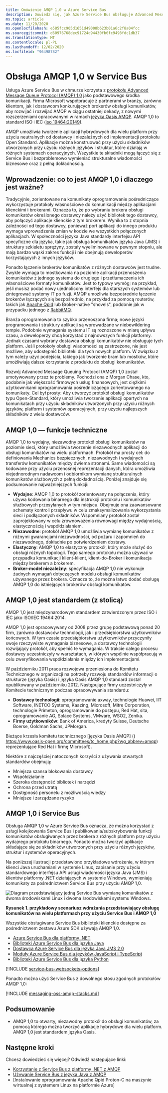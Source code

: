 ```yaml
---
title: Omówienie AMQP 1,0 w Azure Service Bus
description: Dowiedz się, jak Azure Service Bus obsługuje Advanced Message Queuing Protocol (AMQP), Open standard Protocol.
ms.topic: article
ms.date: 11/20/2020
ms.openlocfilehash: e585fcc905d1651d49008b623b01a6c2f8a04fcc
ms.sourcegitcommit: d60976768dec91724d94430fb6fc9498fdc1db37
ms.translationtype: MT
ms.contentlocale: pl-PL
ms.lasthandoff: 12/02/2020
ms.locfileid: "96498782"
---
```

# <a name="amqp-10-support-in-service-bus"></a>Obsługa AMQP 1,0 w Service Bus
Usługa Azure Service Bus w chmurze korzysta z [protokołu Advanced Message Queue Protocol (AMQP) 1,0](http://docs.oasis-open.org/amqp/core/v1.0/amqp-core-overview-v1.0.html) jako podstawowego środka komunikacji. Firma Microsoft współpracuje z partnerami w branży, zarówno klientom, jak i dostawcom konkurujących brokerów obsługi komunikatów, aby rozwijać i rozwijać AMQP w ciągu ostatniej dekady, z nowymi rozszerzeniami opracowanymi w ramach [języka Oasis AMQP](https://www.oasis-open.org/committees/tc_home.php?wg_abbrev=amqp). AMQP 1,0 to standard ISO i IEC ([iso 19464:20149](https://www.iso.org/standard/64955.html)). 

AMQP umożliwia tworzenie aplikacji hybrydowych dla wielu platform przy użyciu neutralnych od dostawcy i niezależnych od implementacji protokołu Open Standard. Aplikacje można konstruować przy użyciu składników utworzonych przy użyciu różnych języków i struktur, które działają w różnych systemach operacyjnych. Wszystkie te składniki mogą łączyć się z Service Bus i bezproblemowo wymieniać strukturalne wiadomości biznesowe oraz z pełną dokładnością.

## <a name="introduction-what-is-amqp-10-and-why-is-it-important"></a>Wprowadzenie: co to jest AMQP 1,0 i dlaczego jest ważne?
Tradycyjnie, zorientowane na komunikaty oprogramowanie pośredniczące wykorzystuje protokoły własnościowe do komunikacji między aplikacjami klienckimi i brokerami. Oznacza to, że po wybraniu brokera obsługi komunikatów określonego dostawcy należy użyć bibliotek tego dostawcy, aby połączyć aplikacje klienckie z tym brokerem. Wynika to z stopnia zależności od tego dostawcy, ponieważ port aplikacji do innego produktu wymaga wprowadzenia zmian w kodzie we wszystkich połączonych aplikacjach. W społeczności języka Java standardy interfejsu API specyficzne dla języka, takie jak obsługa komunikatów języka Java (JMS) i struktury szkieletu sprężyny, zostały wyeliminowane w pewnym stopniu, ale mają bardzo wąski zakres funkcji i nie obejmują deweloperów korzystających z innych języków.

Ponadto łączenie brokerów komunikatów z różnych dostawców jest trudne. Zwykle wymaga to mostkowania na poziomie aplikacji przenoszenia komunikatów z jednego systemu do drugiego i przetłumaczenia ich własnościowe formaty komunikatów. Jest to typowy wymóg; na przykład, jeśli musisz podać nowy ujednolicony interfejs dla starszych systemów lub zintegrować systemy IT po fuzji. AMQP umożliwia bezpośrednie łączenie brokerów łączących się bezpośrednio, na przykład za pomocą routerów, takich jak [Apache Qpid](https://qpid.apache.org/components/dispatch-router/index.html) lub Broker-native "shovels", podobnie jak w przypadku jednego z [RabbitMQ](service-bus-integrate-with-rabbitmq.md).

Branża oprogramowania to szybko przenoszona firma; nowe języki programowania i struktury aplikacji są wprowadzane w niebewildering tempie. Podobnie wymagania systemu IT są roznoszone w miarę upływu czasu, a deweloperzy chcą korzystać z najnowszych funkcji platformy. Jednak czasami wybrany dostawca obsługi komunikatów nie obsługuje tych platform. Jeśli protokoły obsługi wiadomości są zastrzeżone, nie jest możliwe, aby udostępnić biblioteki dla tych nowych platform. W związku z tym należy użyć podejścia, takiego jak tworzenie bram lub mostków, które umożliwiają dalsze korzystanie z produktu do obsługi komunikatów.

Rozwój Advanced Message Queuing Protocol (AMQP) 1,0 został umotywowany przez te problemy. Pochodzi ona z Morgan Chase, kto, podobnie jak większość firmowych usług finansowych, jest ciężkimi użytkownikami oprogramowania pośredniczącego zorientowanego na komunikaty. Cel był prosty: Aby utworzyć protokół obsługi komunikatów typu Open-Standard, który umożliwia tworzenie aplikacji opartych na komunikatach przy użyciu składników utworzonych przy użyciu różnych języków, platform i systemów operacyjnych, przy użyciu najlepszych składników z wielu dostawców.

## <a name="amqp-10-technical-features"></a>AMQP 1,0 — funkcje techniczne
AMQP 1,0 to wydajny, niezawodny protokół obsługi komunikatów na poziomie sieci, który umożliwia tworzenie niezawodnych aplikacji do obsługi komunikatów na wielu platformach. Protokół ma prosty cel: do definiowania Mechanics bezpiecznych, niezawodnych i wydajnych transferów komunikatów między dwiema stronami. Same wiadomości są kodowane przy użyciu przenośnej reprezentacji danych, która umożliwia niejednorodnym nadawcom i odbiornikom wymianę strukturalnych komunikatów służbowych z pełną dokładnością. Poniżej znajduje się podsumowanie najważniejszych funkcji:

* **Wydajne**: AMQP 1,0 to protokół zorientowany na połączenia, który używa kodowania binarnego dla instrukcji protokołu i komunikatów służbowych przesyłanych w tym miejscu. Obejmuje ona zaawansowane schematy kontroli przepływu w celu zmaksymalizowania wykorzystania sieci i podłączonych składników. Wspomniany protokół został zaprojektowany w celu zrównoważenia równowagi między wydajnością, elastycznością i współdziałaniem.
* **Niezawodne**: protokół AMQP 1,0 umożliwia wymianę komunikatów z różnymi gwarancjami niezawodności, od pożaru i zapomnień do niezawodnego, dokładnie po potwierdzeniem dostawy.
* **Elastyczny**: AMQP 1,0 to elastyczny protokół, który może służyć do obsługi różnych topologii. Tego samego protokołu można używać w przypadku komunikacji klient-klient, klient-do-Broker i komunikacja między brokerem a brokerem.
* **Broker-model niezależny**: specyfikacja AMQP 1,0 nie wykonuje żadnych wymagań dotyczących modelu obsługi komunikatów używanego przez brokera. Oznacza to, że można łatwo dodać obsługę AMQP 1,0 do istniejących brokerów obsługi komunikatów.

## <a name="amqp-10-is-a-standard-with-a-capital-s"></a>AMQP 1,0 jest standardem (z stolicą)
AMQP 1,0 jest międzynarodowym standardem zatwierdzonym przez ISO i IEC jako ISO/IEC 19464:2014.

AMQP 1,0 jest opracowywany od 2008 przez grupę podstawową ponad 20 firm, zarówno dostawców technologii, jak i przedsiębiorstwa użytkowników końcowych. W tym czasie przedsiębiorstwa użytkowników przyczyniły swoje rzeczywiste wymagania biznesowe, a dostawcy technologii rozwijający protokół, aby spełnić te wymagania. W trakcie całego procesu dostawcy uczestniczyły w warsztatach, w których wspólnie współpracują w celu zweryfikowania współdziałania między ich implementacjami.

W październiku 2011 praca rozwojowa przeniesiona do Komitetu Technicznego w organizacji na potrzeby rozwoju standardów informacji o strukturze (języka Oasis) i języka Oasis AMQP 1,0 standard został opublikowany w październiku 2012. Następujące firmy uczestniczyły w Komitecie technicznym podczas opracowywania standardu:

* **Dostawcy technologii**: oprogramowanie axway, technologie Huawei, IIT Software, INETCO Systems, Kaazing, Microsoft, Mitre Corporation, technologie Primeton, oprogramowanie do postępu, Red Hat, sita, oprogramowanie AG, Solace Systems, VMware, WSO2, Zenika.
* **Firmy użytkowników**: Bank of America, kredyty Suisse, Deutsche Boerse, Goldman Sachs, JPMorgan.

Bieżące krzesła komitetu technicznego [języka Oasis AMQP] (( https://www.oasis-open.org/committees/tc_home.php?wg_abbrev=amqp) reprezentujące Red Hat i firmę Microsoft).

Niektóre z najczęściej natoczonych korzyści z używania otwartych standardów obejmują:

* Mniejsza szansa blokowania dostawcy
* Współdziałanie
* Szeroka dostępność bibliotek i narzędzi
* Ochrona przed utratą
* Dostępność personelu z możliwością wiedzy
* Mniejsze i zarządzane ryzyko

## <a name="amqp-10-and-service-bus"></a>AMQP 1,0 i Service Bus
Obsługa AMQP 1,0 w Azure Service Bus oznacza, że można korzystać z usługi kolejkowania Service Bus i publikowania/subskrybowania funkcji komunikatów obsługiwanych przez brokera z różnych platform przy użyciu wydajnego protokołu binarnego. Ponadto można tworzyć aplikacje składające się ze składników utworzonych przy użyciu różnych języków, struktur i systemów operacyjnych.

Na poniższej ilustracji przedstawiono przykładowe wdrożenie, w którym klienci Java uruchamiani w systemie Linux, zapisanie przy użyciu standardowego interfejsu API usługi wiadomości języka Java (JMS) i klientów platformy .NET działających w systemie Windows, wymieniają komunikaty za pośrednictwem Service Bus przy użyciu AMQP 1,0.

![Diagram przedstawiający jedną Service Bus wymianę komunikatów z dwoma środowiskami Linux i dwoma środowiskami systemu Windows.][0]

**Rysunek 1. przykładowy scenariusz wdrażania przedstawiający obsługę komunikatów na wielu platformach przy użyciu Service Bus i AMQP 1,0**

Wszystkie obsługiwane Service Bus biblioteki klienckie dostępne za pośrednictwem zestawu Azure SDK używają AMQP 1,0.

- [Azure Service Bus dla platformy .NET](/dotnet/api/overview/azure/service-bus?preserve-view=true&view=azure-dotnet)
- [Biblioteki Azure Service Bus dla języka Java](/java/api/overview/azure/servicebus?preserve-view=true&view=azure-java-stable)
- [Dostawca Azure Service Bus dla języka Java JMS 2,0](how-to-use-java-message-service-20.md)
- [Moduły Azure Service Bus dla języków JavaScript i TypeScript](/javascript/api/overview/azure/service-bus?preserve-view=true&view=azure-node-latest)
- [Biblioteki Azure Service Bus dla języka Python](/python/api/overview/azure/servicebus?preserve-view=true&view=azure-python)

[!INCLUDE [service-bus-websockets-options](../../includes/service-bus-websockets-options.md)]

Ponadto można użyć Service Bus z dowolnego stosu zgodnych protokołów AMQP 1,0:

[!INCLUDE [messaging-oss-amqp-stacks.md](../../includes/messaging-oss-amqp-stacks.md)]

## <a name="summary"></a>Podsumowanie
* AMQP 1,0 to otwarty, niezawodny protokół do obsługi komunikatów, za pomocą którego można tworzyć aplikacje hybrydowe dla wielu platform. AMQP 1,0 jest standardem języka Oasis.

## <a name="next-steps"></a>Następne kroki
Chcesz dowiedzieć się więcej? Odwiedź następujące linki:

* [Korzystanie z Service Bus z platformy .NET z AMQP]
* [Używanie Service Bus z języka Java z AMQP]
* [Instalowanie oprogramowania Apache Qpid Proton-C na maszynie wirtualnej z systemem Linux na platformie Azure]

[0]: ./media/service-bus-amqp-overview/service-bus-amqp-1.png
[Korzystanie z Service Bus z platformy .NET z AMQP]: service-bus-amqp-dotnet.md
[Używanie Service Bus z języka Java z AMQP]: ./service-bus-java-how-to-use-jms-api-amqp.md
[Instalowanie oprogramowania Apache Qpid Proton-C na maszynie wirtualnej platformy Azure z systemem Linux]::